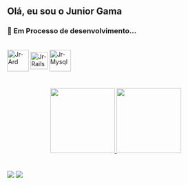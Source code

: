 ##  Olá, eu sou o Junior Gama

### 🚀 Em Processo de desenvolvimento...

<div style="display: inline_block"><br>
  <img align="center" alt="Jr-Ard" height="50" width="50" src="https://cdn.jsdelivr.net/gh/devicons/devicon/icons/arduino/arduino-plain-wordmark.svg" />
  <img align="center" alt="Jr-Rails" height="40" width="40" src="https://cdn.jsdelivr.net/gh/devicons/devicon/icons/rails/rails-plain.svg">
  <img align="center" alt="Jr-Mysql" height="50" width="50" src="https://cdn.jsdelivr.net/gh/devicons/devicon/icons/mysql/mysql-original.svg">
 
</div>

#  #

<div align="center">
  <a href="https://github.com/Juniorgamaa">
  <img height="150em" src="https://github-readme-stats.vercel.app/api?username=Juniorgamaa&show_icons=true&theme=dark&include_all_commits=true&count_private=true"/>
  <img height="150em" src="https://github-readme-stats.vercel.app/api/top-langs/?username=Juniorgamaa&layout=compact&langs_count=7&theme=dark"/>
</div>




#  #

<div>
<a href="https://www.instagram.com/juniorgamaa/" target="_blank"><img src="https://img.shields.io/badge/-Instagram-%23E4405F?style=for-the-badge&logo=instagram&logoColor=white" target="_blank"></a>
 	<a href="www.linkedin.com/in/marcos-gamajr" target="_blank"><img src="https://img.shields.io/badge/-LinkedIn-%230077B5?style=for-the-badge&logo=linkedin&logoColor=white" target="_blank"></a>
 

</div>
